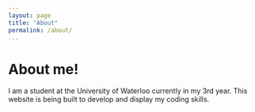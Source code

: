 ```yaml
---
layout: page
title: "About"
permalink: /about/
...
```


# About me!

I am a student at the University of Waterloo currently in my 3rd year. This website is being built to develop and display my coding skills.

